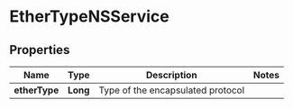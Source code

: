 # EtherTypeNSService

## Properties
Name | Type | Description | Notes
------------ | ------------- | ------------- | -------------
**etherType** | **Long** | Type of the encapsulated protocol | 

